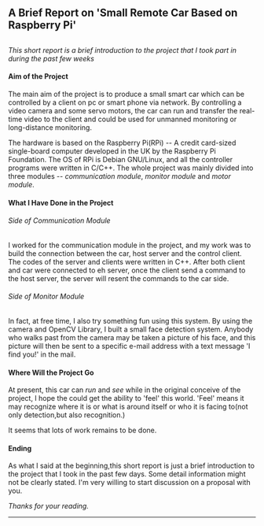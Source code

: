 ## A Brief Report on 'Small Remote Car Based on Raspberry Pi'


## 

*This short report is a brief introduction to the project that I took part in during the past few weeks*

#### Aim of the Project 

The main aim of the project is to produce a small smart car which can be controlled by a client on pc or smart phone via network. By controlling a video camera and some servo motors, the car can run and transfer the real-time video to the client and could be used for unmanned monitoring or long-distance monitoring.

The hardware is based on the Raspberry Pi(RPi) -- A credit card-sized single-board computer developed in the UK by the Raspberry Pi Foundation. The OS of RPi is Debian GNU/Linux, and all the controller programs were written in C/C++. The whole project was mainly divided into three modules -- *communication module*, *monitor module* and *motor module*.

#### What I Have Done in the Project

###### Side of Communication Module

I worked for the communication module in the project, and my work was to build the connection between the car, host server and the control client. The codes of the server and clients were written in C++. After both client and car were connected to eh server, once the client send a command to the host server, the server will resent the commands to the car side. 

###### Side of Monitor Module

In fact, at free time, I also try something fun using this system. By using the camera and OpenCV Library, I built a small face detection system. Anybody who walks past from the camera may be taken a picture of his face, and this picture will then be sent to a specific e-mail address with a text message 'I find you!' in the mail.

#### Where Will the Project Go

At present, this car can *run* and *see* while in the original conceive of the project, I hope the could get the ability to 'feel' this  world. 'Feel' means it may recognize where it is or what is around itself or who it is facing to(not only detection,but also recognition.) 

It seems that lots of work remains to be done.

#### Ending

As what I said at the beginning,this short report is just a brief introduction to the project that I took in the past few days. Some detail information might not be clearly stated. I'm very willing to start discussion on a proposal with you.

*Thanks for your reading.*

-----
